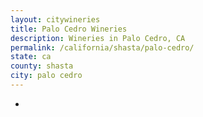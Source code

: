 ```yaml
---
layout: citywineries
title: Palo Cedro Wineries
description: Wineries in Palo Cedro, CA
permalink: /california/shasta/palo-cedro/
state: ca
county: shasta
city: palo cedro
---
```

-
